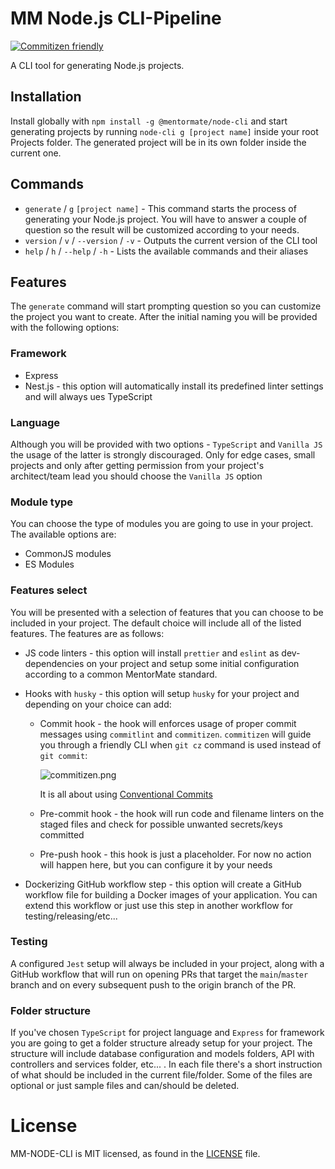 # MM Node.js CLI-Pipeline

[![Commitizen friendly](https://img.shields.io/badge/commitizen-friendly-brightgreen.svg)](http://commitizen.github.io/cz-cli/)

A CLI tool for generating Node.js projects.

## Installation

Install globally with `npm install -g @mentormate/node-cli` and start generating projects by
running `node-cli g [project name]` inside your root Projects folder. The generated project will
be in its own folder inside the current one.

## Commands

- `generate` / `g` `[project name]` - This command starts the process of generating your Node.js project.
  You will have to answer a couple of question so the result will be customized according to your needs.
- `version` / `v` / `--version` / `-v` - Outputs the current version of the CLI tool
- `help` / `h` / `--help` / `-h` - Lists the available commands and their aliases

## Features

The `generate` command will start prompting question so you can customize the project you want to create.
After the initial naming you will be provided with the following options:

### Framework

- Express
- Nest.js - this option will automatically install its predefined linter settings and will always ues TypeScript

### Language

Although you will be provided with two options - `TypeScript` and `Vanilla JS` the usage of the latter is strongly
discouraged. Only for edge cases, small projects and only after getting permission from your project's architect/team lead
you should choose the `Vanilla JS` option

### Module type

You can choose the type of modules you are going to use in your project. The available options are:

- CommonJS modules
- ES Modules

### Features select

You will be presented with a selection of features that you can choose to be included in your project.
The default choice will include all of the listed features. The features are as follows:

- JS code linters - this option will install `prettier` and `eslint` as dev-dependencies on your project and
  setup some initial configuration according to a common MentorMate standard.
- Hooks with `husky` - this option will setup `husky` for your project and depending on your choice can add:

  - Commit hook - the hook will enforces usage of proper commit messages using `commitlint` and `commitizen`.
    `commitizen` will guide you through a friendly CLI when `git cz` command is used instead of `git commit`:

    ![commitizen.png](https://raw.githubusercontent.com/commitizen/cz-cli/master/meta/screenshots/add-commit.png)

    It is all about using [Conventional Commits](https://www.conventionalcommits.org/en/v1.0.0/)

  - Pre-commit hook - the hook will run code and filename linters on the staged files and check for possible
    unwanted secrets/keys committed
  - Pre-push hook - this hook is just a placeholder. For now no action will happen here, but you can configure it by your needs

- Dockerizing GitHub workflow step - this option will create a GitHub workflow file for building a Docker images
  of your application. You can extend this workflow or just use this step in another workflow for testing/releasing/etc...

### Testing

A configured `Jest` setup will always be included in your project, along with a GitHub workflow that will run on opening
PRs that target the `main`/`master` branch and on every subsequent push to the origin branch of the PR.

### Folder structure

If you've chosen `TypeScript` for project language and `Express` for framework you are going to get a
folder structure already setup for your project. The structure will include database configuration and models folders,
API with controllers and services folder, etc... . In each file there's a short instruction of what should be included
in the current file/folder. Some of the files are optional or just sample files and can/should be deleted.

# License

MM-NODE-CLI is MIT licensed, as found in the [LICENSE](https://github.com/MentorMate/node-project-cli/blob/main/LICENSE) file.
